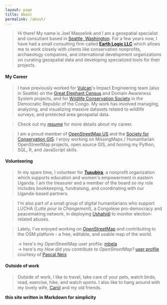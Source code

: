 ```yaml
---
layout: page
title: About
permalink: /about/
---
```


>Hi there! My name is Joel Masselink and I am a geospatial specialist and consultant based in [Seattle, Washington](/maps/seattle-leaflet.html). For a few years now, I have had a small consulting firm called [**Earth Logic LLC**](/earthlogic) which allows me to work closely with clients like conservation nonprofits, archaeology companies, and international development organizations on curating geospatial data and developing specialized tools for their projects.

#### My Career
>I have previously worked for [Vulcan](http://www.vulcan.com/technology)'s Impact Engineering team (also in Seattle) on the [Great Elephant Census](http://www.greatelephantcensus.com) and Domain Awareness System projects, and for [Wildlife Conservation Society](http://www.wcs.org) in the Democratic Republic of the Congo. My work has involved managing, analyzing, and visualizing massive datasets related to wildlife surveys, and protected area geospatial data.

>Check out my [resume](resume.md) for more details about my career.

>I am a proud member of [OpenStreetMap US](http://openstreetmap.us) and the [Society for Conservation GIS](http://scgis.org).
>I enjoy working on MissingMaps / Humanitarian OpenStreetMap projects, open source GIS, and honing my  Python, SQL, R, and JavaScript skills.

#### Volunteering
>In my spare time, I volunteer for [**Tusubira**](http://www.tusubira.org), a nonprofit organization which supports education and women's empowerment in eastern Uganda. I am the treasurer and a member of the board so my role includes bookkeeping, fundraising, and coordinating with our Uganda-based partners.

>I'm also part of a small group of digital humanitarians who support LUCHA (*Lutte pour la Changement*), a Congolese pro-democracy and peacemaking network, in deploying [Ushahidi](http://www.ushahidi.com) to monitor election-related abuses.

>Lately, I've enjoyed working on [OpenStreetMap](http://www.openstreetmap.org) and contributing to the OSM platform - a free, editable, and usable map of the world.

  >->  here's my OpenStreetMap user profile:  [mbela](http://www.openstreetmap.org/user/mbela)  
  >->  here's my *How did you contribute to OpenStreetMap?* [user profile](http://hdyc.neis-one.org/?mbela) courtesy of [Pascal Neis](http://neis-one.org)

#### Outside of work
>Outside of work, I like to travel, take care of your pets, watch birds, read, exercise, hike, and watch sports. I also like to hang around with my lovely wife, [Carol](http://www.carolbogezi.com) and my old friends.

**this site written in Markdown for simplicity**

<!-- [html version](html-version.html) -->
